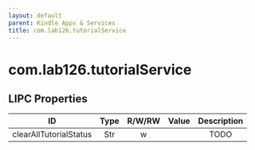 ```yaml
---
layout: default
parent: Kindle Apps & Services
title: com.lab126.tutorialService
---
```


# com.lab126.tutorialService

## LIPC Properties

| ID                     | Type | R/W/RW | Value | Description |
|:----------------------:|:----:|:------:|:-----:|:-----------:|
| clearAllTutorialStatus | Str  | w      |       | TODO        |